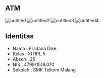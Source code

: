 ## ATM

![untitled](https://cloud.githubusercontent.com/assets/22128141/22765853/072d090a-eea5-11e6-87b6-33cd8c532f24.png)
![untitled1](https://cloud.githubusercontent.com/assets/22128141/22765856/07b6fa52-eea5-11e6-9562-ea315a206165.png)
![untitled3](https://cloud.githubusercontent.com/assets/22128141/22765855/07728034-eea5-11e6-8193-84f9e3994637.png)
![untitled4](https://cloud.githubusercontent.com/assets/22128141/22765852/06d18c1a-eea5-11e6-8866-a15ffa9dfe78.png)

 ## Identitas
* Nama  : Pradana Dike
* Kelas : XI RPL 5
* Absen : 25
* NIS   : 4799/1518.070
* Sekolah : SMK Telkom Malang
